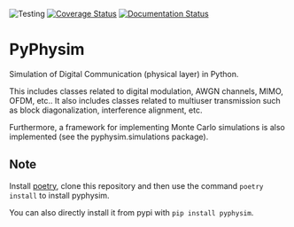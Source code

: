 ![Testing](https://travis-ci.org/darcamo/pyphysim.svg?branch=master)
[![Coverage Status](https://coveralls.io/repos/github/darcamo/pyphysim/badge.svg?branch=master)](https://coveralls.io/github/darcamo/pyphysim?branch=master)
[![Documentation Status](https://readthedocs.org/projects/pyphysim/badge/?version=latest)](http://pyphysim.readthedocs.io/en/latest/?badge=latest)

PyPhysim
========

Simulation of Digital Communication (physical layer) in Python.

This includes classes related to digital modulation, AWGN channels, MIMO,
OFDM, etc.. It also includes classes related to multiuser transmission such
as block diagonalization, interference alignment, etc.

Furthermore, a framework for implementing Monte Carlo simulations is also
implemented (see the pyphysim.simulations package).


Note
----

Install [poetry](https://python-poetry.org/), clone this repository and then use
the command `poetry install` to install pyphysim.

You can also directly install it from pypi with `pip install pyphysim`.
